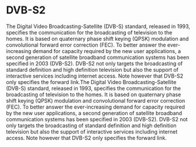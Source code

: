 # DVB-S2
The Digital Video Broadcasting-Satellite (DVB-S) standard, released in 1993, specifies the communication for the broadcasting of television to the homes. It is based on quaternary phase shift keying (QPSK) modulation and convolutional forward error correction (FEC). To better answer the ever-increasing demand for capacity required by the new user applications, a second generation of satellite broadband communication systems has been specified in 2003 (DVB-S2). DVB-S2 not only targets the broadcasting of standard definition and high definition television but also the support of interactive services including internet access. Note however that DVB-S2 only specifies the forward link.The Digital Video Broadcasting-Satellite (DVB-S) standard, released in 1993, specifies the communication for the broadcasting of television to the homes. It is based on quaternary phase shift keying (QPSK) modulation and convolutional forward error correction (FEC). To better answer the ever-increasing demand for capacity required by the new user applications, a second generation of satellite broadband communication systems has been specified in 2003 (DVB-S2). DVB-S2 not only targets the broadcasting of standard definition and high definition television but also the support of interactive services including internet access. Note however that DVB-S2 only specifies the forward link.
